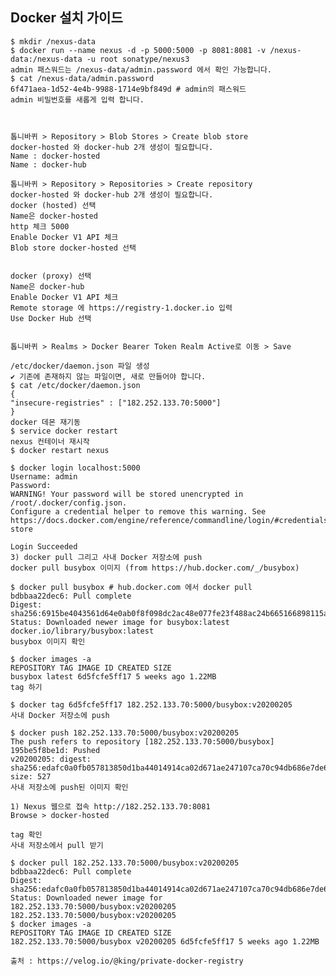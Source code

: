 ## Docker 설치 가이드
    $ mkdir /nexus-data
    $ docker run --name nexus -d -p 5000:5000 -p 8081:8081 -v /nexus-data:/nexus-data -u root sonatype/nexus3
    admin 패스워드는 /nexus-data/admin.password 에서 확인 가능합니다.
    $ cat /nexus-data/admin.password
    6f471aea-1d52-4e4b-9988-1714e9bf849d # admin의 패스워드
    admin 비밀번호를 새롭게 입력 합니다.



    톱니바퀴 > Repository > Blob Stores > Create blob store
    docker-hosted 와 docker-hub 2개 생성이 필요합니다.
    Name : docker-hosted
    Name : docker-hub

    톱니바퀴 > Repository > Repositories > Create repository
    docker-hosted 와 docker-hub 2개 생성이 필요합니다.
    docker (hosted) 선택
    Name은 docker-hosted
    http 체크 5000
    Enable Docker V1 API 체크
    Blob store docker-hosted 선택


    docker (proxy) 선택
    Name은 docker-hub
    Enable Docker V1 API 체크
    Remote storage 에 https://registry-1.docker.io 입력
    Use Docker Hub 선택


    톱니바퀴 > Realms > Docker Bearer Token Realm Active로 이동 > Save

    /etc/docker/daemon.json 파일 생성
    ✔️ 기존에 존재하지 않는 파일이면, 새로 만들어야 합니다.
    $ cat /etc/docker/daemon.json
    {
    "insecure-registries" : ["182.252.133.70:5000"]
    }
    docker 데몬 재기동
    $ service docker restart
    nexus 컨테이너 재시작
    $ docker restart nexus

    $ docker login localhost:5000
    Username: admin
    Password:
    WARNING! Your password will be stored unencrypted in /root/.docker/config.json.
    Configure a credential helper to remove this warning. See
    https://docs.docker.com/engine/reference/commandline/login/#credentials-store

    Login Succeeded
    3) docker pull 그리고 사내 Docker 저장소에 push
    docker pull busybox 이미지 (from https://hub.docker.com/_/busybox)

    $ docker pull busybox # hub.docker.com 에서 docker pull
    bdbbaa22dec6: Pull complete
    Digest: sha256:6915be4043561d64e0ab0f8f098dc2ac48e077fe23f488ac24b665166898115a
    Status: Downloaded newer image for busybox:latest
    docker.io/library/busybox:latest
    busybox 이미지 확인

    $ docker images -a
    REPOSITORY TAG IMAGE ID CREATED SIZE
    busybox latest 6d5fcfe5ff17 5 weeks ago 1.22MB
    tag 하기

    $ docker tag 6d5fcfe5ff17 182.252.133.70:5000/busybox:v20200205
    사내 Docker 저장소에 push

    $ docker push 182.252.133.70:5000/busybox:v20200205
    The push refers to repository [182.252.133.70:5000/busybox]
    195be5f8be1d: Pushed
    v20200205: digest: sha256:edafc0a0fb057813850d1ba44014914ca02d671ae247107ca70c94db686e7de6 size: 527
    사내 저장소에 push된 이미지 확인

    1) Nexus 웹으로 접속 http://182.252.133.70:8081
    Browse > docker-hosted

    tag 확인
    사내 저장소에서 pull 받기

    $ docker pull 182.252.133.70:5000/busybox:v20200205
    bdbbaa22dec6: Pull complete
    Digest: sha256:edafc0a0fb057813850d1ba44014914ca02d671ae247107ca70c94db686e7de6
    Status: Downloaded newer image for 182.252.133.70:5000/busybox:v20200205
    182.252.133.70:5000/busybox:v20200205
    $ docker images -a
    REPOSITORY TAG IMAGE ID CREATED SIZE
    182.252.133.70:5000/busybox v20200205 6d5fcfe5ff17 5 weeks ago 1.22MB

    출처 : https://velog.io/@king/private-docker-registry
